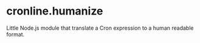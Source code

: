 # cronline.humanize
Little Node.js module that translate a Cron expression to a human readable format.
